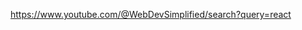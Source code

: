 <a target='_blank' href='https://www.youtube.com/@WebDevSimplified/search?query=react'>https://www.youtube.com/@WebDevSimplified/search?query=react </a>
